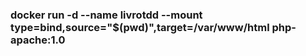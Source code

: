 ### docker run -d --name livrotdd --mount type=bind,source="$(pwd)",target=/var/www/html php-apache:1.0